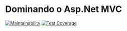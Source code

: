 # Dominando o Asp.Net MVC 

[![Maintainability](https://api.codeclimate.com/v1/badges/990c658c4e92deb1aac4/maintainability)](https://codeclimate.com/github/sswellington/dominando-o-asp-net-mvc-core/maintainability)
[![Test Coverage](https://api.codeclimate.com/v1/badges/990c658c4e92deb1aac4/test_coverage)](https://codeclimate.com/github/sswellington/dominando-o-asp-net-mvc-core/test_coverage)